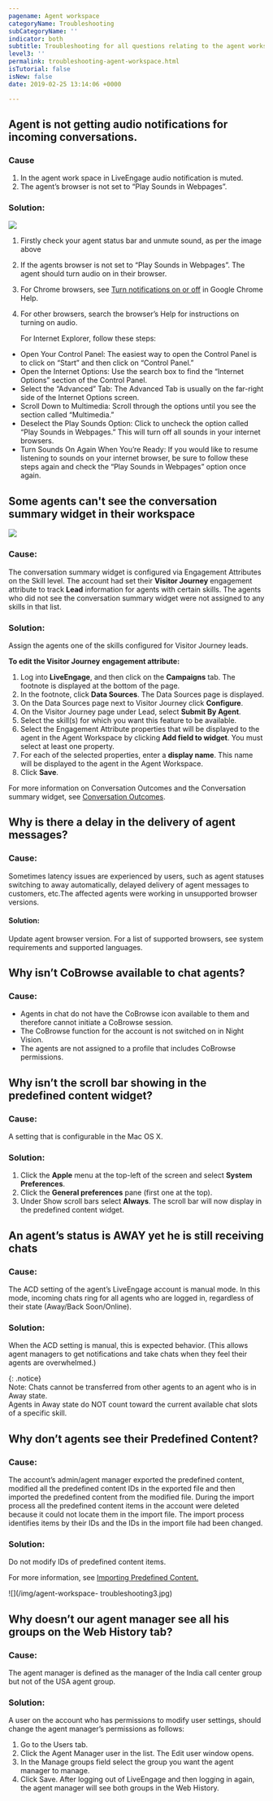 ```yaml
---
pagename: Agent workspace
categoryName: Troubleshooting
subCategoryName: ''
indicator: both
subtitle: Troubleshooting for all questions relating to the agent workspace
level3: ''
permalink: troubleshooting-agent-workspace.html
isTutorial: false
isNew: false
date: 2019-02-25 13:14:06 +0000

---
```

## Agent is not getting audio notifications for incoming conversations.

### Cause

1. In the agent work space in LiveEngage audio notification is muted.
2. The agent’s browser is not set to “Play Sounds in Webpages”. 

### Solution:

![](/img/troubleshooting-agentworkspace.png)

1. Firstly check your agent status bar and unmute sound, as per the image above
2. If the agents browser is not set to “Play Sounds in Webpages”. The agent should turn audio on in their browser.
3. For Chrome browsers, see [Turn notifications on or off](https://support.google.com/chrome/answer/3220216?co=GENIE.Platform%3DDesktop&hl=en) in Google Chrome Help.
4. For other browsers, search the browser’s Help for instructions on turning on audio.

   For Internet Explorer, follow these steps:

* Open Your Control Panel: The easiest way to open the Control Panel is to click on “Start” and then click on “Control Panel.”
* Open the Internet Options: Use the search box to find the “Internet Options” section of the Control Panel.
* Select the “Advanced” Tab: The Advanced Tab is usually on the far-right side of the Internet Options screen.
* Scroll Down to Multimedia: Scroll through the options until you see the section called “Multimedia.”
* Deselect the Play Sounds Option: Click to uncheck the option called “Play Sounds in Webpages.” This will turn off all sounds in your internet browsers.
* Turn Sounds On Again When You’re Ready: If you would like to resume listening to sounds on your internet browser, be sure to follow these steps again and check the “Play Sounds in Webpages” option once again.

## Some agents can't see the conversation summary widget in their workspace

![](/img/agent-workspace-troubleshooting1.png)

### Cause:

The conversation summary widget is configured via Engagement Attributes on the Skill level. The account had set their **Visitor Journey** engagement attribute to track **Lead** information for agents with certain skills. The agents who did not see the conversation summary widget were not assigned to any skills in that list.

### Solution:

Assign the agents one of the skills configured for Visitor Journey leads.

**To edit the Visitor Journey** **engagement attribute:**

1. Log into **LiveEngage**, and then click on the **Campaigns** tab. The footnote is displayed at the bottom of the page.
2. In the footnote, click **Data Sources**. The Data Sources page is displayed.
3. On the Data Sources page next to Visitor Journey click **Configure**.
4. On the Visitor Journey page under Lead, select **Submit By Agent**.
5. Select the skill(s) for which you want this feature to be available.
6. Select the Engagement Attribute properties that will be displayed to the agent in the Agent Workspace by clicking **Add field to widget**. You must select at least one property.
7. For each of the selected properties, enter a **display name**. This name will be displayed to the agent in the Agent Workspace.
8. Click **Save**.

For more information on Conversation Outcomes and the Conversation summary widget, see [Conversation Outcomes](data-reporting-engagement-attributes-conversation-outcomes.html).

## Why is there a delay in the delivery of agent messages?

### Cause:

Sometimes latency issues are experienced by users, such as agent statuses switching to away automatically, delayed delivery of agent messages to customers, etc.The affected agents were working in unsupported browser versions.

#### Solution:

Update agent browser version. For a list of supported browsers, see system requirements and supported languages.

## Why isn’t CoBrowse available to chat agents?

### Cause:

* Agents in chat do not have the CoBrowse icon available to them and therefore cannot initiate a CoBrowse session.
* The CoBrowse function for the account is not switched on in Night Vision.
* The agents are not assigned to a profile that includes CoBrowse permissions.

## Why isn’t the scroll bar showing in the predefined content widget?

### Cause:

A setting that is configurable in the Mac OS X.

### Solution: 

1. Click the **Apple** menu at the top-left of the screen and select **System Preferences**.
2. Click the **General preferences** pane (first one at the top).
3. Under Show scroll bars select **Always**. The scroll bar will now display in the predefined content widget.

## An agent’s status is AWAY yet he is still receiving chats

### Cause:

The ACD setting of the agent’s LiveEngage account is manual mode. In this mode, incoming chats ring for all agents who are logged in, regardless of their state (Away/Back Soon/Online).

### Solution:

When the ACD setting is manual, this is expected behavior. (This allows agent managers to get notifications and take chats when they feel their agents are overwhelmed.)

{: .notice}  
Note: Chats cannot be transferred from other agents to an agent who is in Away state.  
Agents in Away state do NOT count toward the current available chat slots of a specific skill.

## Why don’t agents see their Predefined Content?

### Cause:

The account’s admin/agent manager exported the predefined content, modified all the predefined content IDs in the exported file and then imported the predefined content from the modified file. During the import process all the predefined content items in the account were deleted because it could not locate them in the import file. The import process identifies items by their IDs and the IDs in the import file had been changed.

### Solution:

Do not modify IDs of predefined content items.

For more information, see [Importing Predefined Content.](agent-manager-workspace-workspace-configuration-importing-predefined-content.html)

![](/img/agent-workspace- troubleshooting3.jpg)

## Why doesn’t our agent manager see all his groups on the Web History tab?

### Cause:

The agent manager is defined as the manager of the India call center group but not of the USA agent group.

### Solution:

A user on the account who has permissions to modify user settings, should change the agent manager’s permissions as follows:

1. Go to the Users tab.
2. Click the Agent Manager user in the list. The Edit user window opens.
3. In the Manage groups field select the group you want the agent manager to manage.
4. Click Save. After logging out of LiveEngage and then logging in again, the agent manager will see both groups in the Web History.
